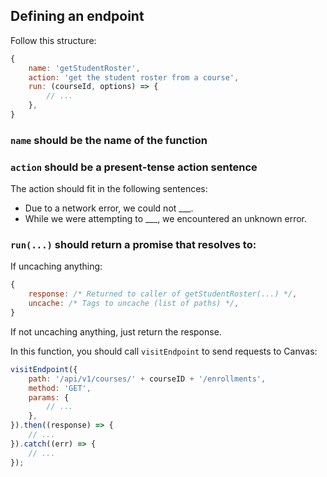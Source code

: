 ## Defining an endpoint
Follow this structure:

```js
{
	name: 'getStudentRoster',
	action: 'get the student roster from a course',
	run: (courseId, options) => {
		// ...
	},
}
```

### `name` should be the name of the function

### `action` should be a present-tense action sentence

The action should fit in the following sentences:

- Due to a network error, we could not ___.
- While we were attempting to ___, we encountered an unknown error.

### `run(...)` should return a promise that resolves to:

If uncaching anything:

```js
{
	response: /* Returned to caller of getStudentRoster(...) */,
	uncache: /* Tags to uncache (list of paths) */,
}
```

If not uncaching anything, just return the response.


In this function, you should call `visitEndpoint` to send requests to Canvas:

```js
visitEndpoint({
	path: '/api/v1/courses/' + courseID + '/enrollments',
	method: 'GET',
	params: {
		// ...
	},
}).then((response) => {
	// ...
}).catch((err) => {
	// ...
});
```
